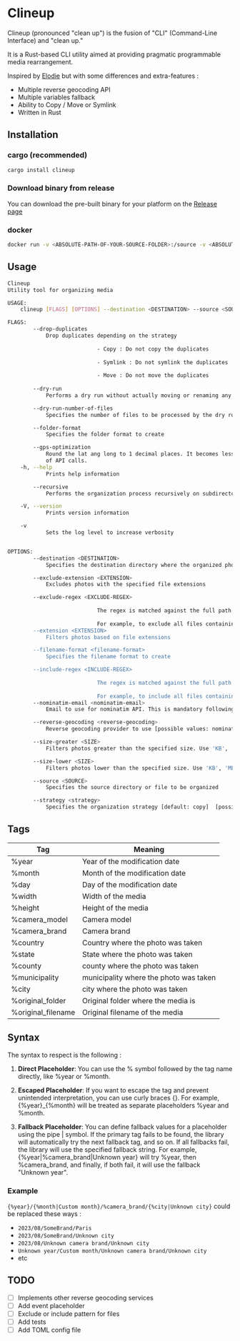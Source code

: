 # Clineup

Clineup (pronounced "clean up") is the fusion of "CLI" (Command-Line Interface) and "clean up."

It is a Rust-based CLI utility aimed at providing pragmatic programmable media rearrangement.

Inspired by [Elodie](https://github.com/jmathai/elodie) but with some differences and extra-features : 

- Multiple reverse geocoding API
- Multiple variables fallback 
- Ability to Copy / Move or Symlink
- Written in Rust

## Installation 

### cargo (recommended)

```sh
cargo install clineup
```

### Download binary from release

You can download the pre-built binary for your platform on the [Release page](https://github.com/antscloud/clineup/releases)

### docker 

```sh
docker run -v <ABSOLUTE-PATH-OF-YOUR-SOURCE-FOLDER>:/source -v <ABSOLUTE-PATH-OF-YOUR-DESTINATION-FOLDER>:/destination antscloud/clineup --source /source --destination /destination [YOUR-OPTIONS-HERE]
```

## Usage

```sh
Clineup 
Utility tool for organizing media

USAGE:
    clineup [FLAGS] [OPTIONS] --destination <DESTINATION> --source <SOURCE>

FLAGS:
        --drop-duplicates            
            Drop duplicates depending on the strategy 
            
                            - Copy : Do not copy the duplicates 
            
                            - Symlink : Do not symlink the duplicates 
            
                            - Move : Do not move the duplicates
                            
        --dry-run                    
            Performs a dry run without actually moving or renaming any files

        --dry-run-number-of-files    
            Specifies the number of files to be processed by the dry run

        --folder-format              
            Specifies the folder format to create

        --gps-optimization           
            Round the lat ang long to 1 decimal places. It becomes less accurate (about 1 kilometer) but can save a lot
            of API calls.
    -h, --help                       
            Prints help information

        --recursive                  
            Performs the organization process recursively on subdirectories

    -V, --version                    
            Prints version information

    -v                               
            Sets the log level to increase verbosity


OPTIONS:
        --destination <DESTINATION>
            Specifies the destination directory where the organized photos will be stored

        --exclude-extension <EXTENSION>            
            Excludes photos with the specified file extensions

        --exclude-regex <EXCLUDE-REGEX>            
            
                            The regex is matched against the full path of the file, including the parent folders.
            
                            For example, to exclude all files containing 'IMG', use the regex '.*IMG.*
        --extension <EXTENSION>                    
            Filters photos based on file extensions

        --filename-format <filename-format>        
            Specifies the filename format to create

        --include-regex <INCLUDE-REGEX>            
            
                            The regex is matched against the full path of the file, including the parent folders.
            
                            For example, to include all files containing 'IMG', use the regex '.*IMG.*
        --nominatim-email <nominatim-email>
            Email to use for nominatim API. This is mandatory following the nominatim usage policy

        --reverse-geocoding <reverse-geocoding>    
            Reverse geocoding provider to use [possible values: nominatim]

        --size-greater <SIZE>
            Filters photos greater than the specified size. Use 'KB', 'MB', 'GB', 'TB' or 'PB'

        --size-lower <SIZE>
            Filters photos lower than the specified size. Use 'KB', 'MB', 'GB', 'TB' or 'PB'

        --source <SOURCE>                          
            Specifies the source directory or file to be organized

        --strategy <strategy>
            Specifies the organization strategy [default: copy]  [possible values: copy, symlink, move]
```
## Tags 

| Tag                | Meaning                                |
|--------------------|----------------------------------------|
| %year              | Year of the modification date          |
| %month             | Month of the modification date         |
| %day               | Day of the modification date           |
| %width             | Width of the media                     |
| %height            | Height of the media                    |
| %camera_model      | Camera model                           |
| %camera_brand      | Camera brand                           |
| %country           | Country where the photo was taken      |
| %state             | State where the photo was taken        |
| %county            | county where the photo was taken       |
| %municipality      | municipality where the photo was taken |
| %city              | city where the photo was taken         |
| %original_folder   | Original folder where the media is     |
| %original_filename | Original filename of the media         |

## Syntax

The syntax to respect is the following : 

1. **Direct Placeholder**: You can use the % symbol followed by the tag name directly, like %year or %month.

2. **Escaped Placeholder**: If you want to escape the tag and prevent unintended interpretation, you can use curly braces {}. For example, {%year}_{%month} will be treated as separate placeholders %year and %month.

3. **Fallback Placeholder**: You can define fallback values for a placeholder using the pipe | symbol. If the primary tag fails to be found, the library will automatically try the next fallback tag, and so on. If all fallbacks fail, the library will use the specified fallback string. For example, {%year|%camera_brand|Unknown year} will try %year, then %camera_brand, and finally, if both fail, it will use the fallback "Unknown year".

### Example

`{%year}/{%month|Custom month}/%camera_brand/{%city|Unknown city}` could be replaced these ways : 

- `2023/08/SomeBrand/Paris`
- `2023/08/SomeBrand/Unknown city`
- `2023/08/Unknown camera brand/Unknown city`
- `Unknown year/Custom month/Unknown camera brand/Unknown city`
- etc

## TODO 

- [ ] Implements other reverse geocoding services
- [ ] Add event placeholder
- [ ] Exclude or include pattern for files
- [ ] Add tests 
- [ ] Add TOML config file